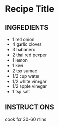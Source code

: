 # Recipe Title

## INGREDIENTS
- 1 red onion
- 4 garlic cloves
- 3 habanero
- 2 thai red peeper
- 1 lemon
- 1 kiwi
- 2 tsp sumac
- 1/2 cup water
- 1/2 white vinegar
- 1/2 apple vinegar
- 1 tsp salt

## INSTRUCTIONS

cook for 30-60 mins
